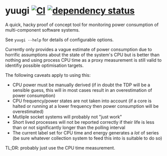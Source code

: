 # yuugi [![CI](https://github.com/DanNixon/yuugi/actions/workflows/ci.yml/badge.svg)](https://github.com/DanNixon/yuugi/actions/workflows/ci.yml) [![dependency status](https://deps.rs/repo/github/dannixon/yuugi/status.svg)](https://deps.rs/repo/github/dannixon/yuugi)

A quick, hacky proof of concept tool for monitoring power consumption of multi-component software systems.

See `yuugi --help` for details of configurable options.

Currently only provides a vague estimate of power consumption due to horrific assumptions about the state of the system's CPU but is better than nothing and using process CPU time as a proxy measurement is still valid to identifiy possible optimisation targets.

The following caveats apply to using this:

- CPU power must be manually derived (if in doubt the TDP will be a sensible guess, this will in most cases result in an overestimation of power consumption)
- CPU frequency/power states are not taken into account (if a core is halted or running at a lower frequency then power consumption will be overestimated)
- Mutliple socket systems will probably not "just work"
- Short lived processes will not be reported correctly if their life is less than or not significantly longer than the polling interval
- The current label set for CPU time and energy generates a *lot* of series (be sure whatever collection system to feed this into is suitable to do so)

TL;DR: probably just use the CPU time measurement.
